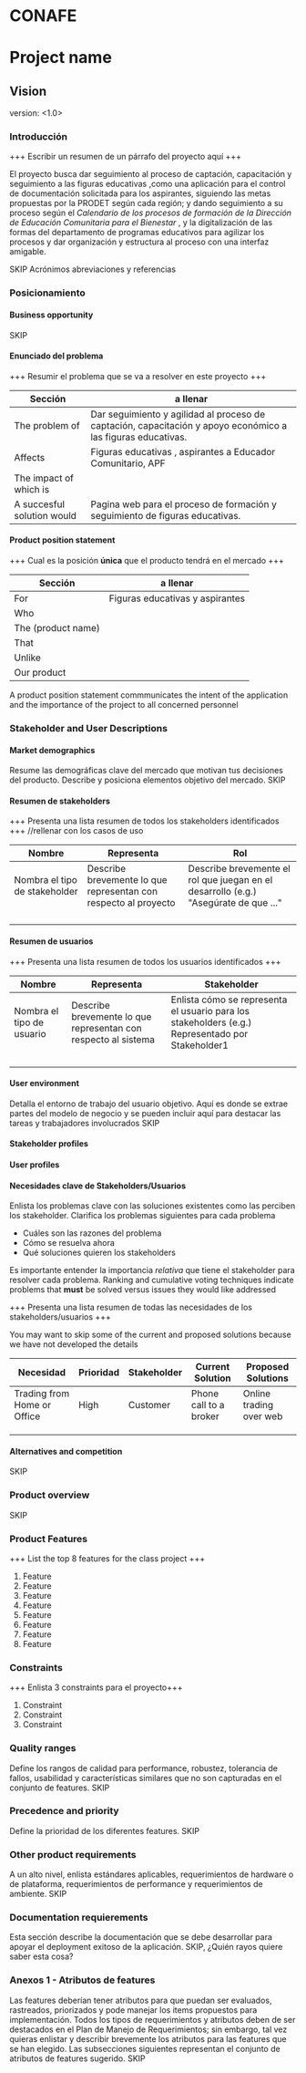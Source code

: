 # CONAFE 

# Project name 
## Vision
version: <1.0>

### Introducción

+++ Escribir un resumen de un párrafo del proyecto aquí +++

El proyecto busca dar seguimiento al proceso de captación, capacitación y seguimiento a  las figuras educativas ,como una aplicación para el control de documentación solicitada para los aspirantes, siguiendo las metas propuestas por la PRODET según cada región; y dando seguimiento a su proceso según el *Calendario de los procesos de formación de la Dirección de Educación Comunitaria para el Bienestar* , y la digitalización de las formas del departamento de programas educativos para agilizar los procesos y dar organización y estructura al proceso con una interfaz amigable.

SKIP Acrónimos abreviaciones y referencias
### Posicionamiento
#### Business opportunity
SKIP
####  Enunciado del problema
+++ Resumir el problema que se va a resolver en este proyecto +++

| Sección                    | a llenar                                                                                                       |
| -------------------------- | -------------------------------------------------------------------------------------------------------------- |
| The problem of             | Dar seguimiento y agilidad  al proceso de  captación, capacitación y apoyo económico a las figuras educativas. |
| Affects                    | Figuras educativas , aspirantes a Educador Comunitario, APF                                                    |
| The impact of which is     |                                                                                                                |
| A succesful solution would | Pagina web para el proceso de formación y seguimiento de figuras educativas.                                   |

#### Product position statement
+++ Cual es la posición **única** que el producto tendrá en el mercado +++

| Sección            | a llenar                        |
| ------------------ | ------------------------------- |
| For                | Figuras educativas y aspirantes |
| Who                |                                 |
| The (product name) |                                 |
| That               |                                 |
| Unlike             |                                 |
| Our product        |                                 |

A product position statement commmunicates the intent of the application and the importance of the project to all concerned personnel

### Stakeholder and User Descriptions
#### Market demographics
Resume las demográficas clave del mercado que motivan tus decisiones del producto. Describe y posiciona elementos objetivo del mercado.
SKIP
#### Resumen de stakeholders

+++ Presenta una lista resumen de todos los stakeholders identificados +++
 //rellenar con los casos de uso 

| Nombre                        | Representa                                                      | Rol                                                                                  |
| ----------------------------- | --------------------------------------------------------------- | ------------------------------------------------------------------------------------ |
| Nombra el tipo de stakeholder | Describe brevemente lo que representan con respecto al proyecto | Describe brevemente el rol que juegan en el desarrollo (e.g.) "Asegúrate de que ..." |
|                               |                                                                 |                                                                                      |
|                               |                                                                 |                                                                                      |
|                               |                                                                 |                                                                                      |
|                               |                                                                 |                                                                                      |

#### Resumen de usuarios
+++ Presenta una lista resumen de todos los usuarios identificados +++

| Nombre | Representa | Stakeholder |
|--------------------|----------|-|
| Nombra el tipo de usuario | Describe brevemente lo que representan con respecto al sistema | Enlista cómo se representa el usuario para los stakeholders (e.g.) Representado por Stakeholder1 |
|  |  |  |
|  |  |  |
|  |  |  |
|  |  |  |

#### User environment
Detalla el entorno de trabajo del usuario objetivo. Aquí es donde se extrae partes del modelo de negocio y se pueden incluir aquí para destacar las tareas y trabajadores involucrados
SKIP

#### Stakeholder profiles
#### User profiles

#### Necesidades clave de Stakeholders/Usuarios

Enlista los problemas clave con las soluciones existentes como las perciben los stakeholder. Clarifica los problemas siguientes para cada problema
- Cuáles son las razones del problema
- Cómo se resuelva ahora
- Qué soluciones quieren los stakeholders

Es importante entender la importancia *relativa* que tiene el stakeholder para resolver cada problema. Ranking and cumulative voting techniques indicate problems that **must** be solved versus issues they would like addressed

+++ Presenta una lista resumen de todas las necesidades de los stakeholders/usuarios +++

You may want to skip some of the current and proposed solutions because we have not developed the details

| Necesidad | Prioridad | Stakeholder | Current Solution | Proposed Solutions |
|-----------|-----------|-------------|------------------|--------------------|
| Trading from Home or Office | High | Customer | Phone call to a broker | Online trading over web |
|  |  |  |  |  |
|  |  |  |  |  |
|  |  |  |  |  |

#### Alternatives and competition
SKIP

### Product overview
SKIP

### Product Features

+++ List the top 8 features for the class project +++

1. Feature
2. Feature
3. Feature
4. Feature
5. Feature
6. Feature
7. Feature
8. Feature

### Constraints
+++ Enlista 3 constraints para el proyecto+++

1. Constraint
2. Constraint
3. Constraint

### Quality ranges
Define los rangos de calidad para performance, robustez, tolerancia de fallos, usabilidad y características similares que no son capturadas en el conjunto de features.
SKIP

### Precedence and priority
Define la prioridad de los diferentes features.
SKIP

### Other product requirements
A un alto nivel, enlista estándares aplicables, requerimientos de hardware o de plataforma, requerimientos de performance y requerimientos de ambiente.
SKIP

### Documentation requierements
Esta sección describe la documentación que se debe desarrollar para apoyar el deployment exitoso de la aplicación.
SKIP, ¿Quién rayos quiere saber esta cosa?

### Anexos 1 - Atributos de features
Las features deberían tener atributos para que puedan ser evaluados, rastreados, priorizados y pode manejar los items propuestos para implementación. Todos los tipos de requerimientos y atributos deben de ser destacados en el Plan de Manejo de Requerimientos; sin embargo, tal vez quieras enlistar y describir brevemente los atributos para las features que se han elegido. Las subsecciones siguientes representan el conjunto de atributos de features sugerido.
SKIP
